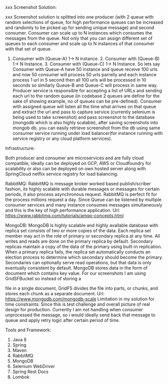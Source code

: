  xxx Screenshot Solution:

xxx Screenshot solution is splitted into one producer (with 2 queue with random selections of queue, for high performance queues can be increased and randomly to be picked up for sending unique message) and second consumer. Consumer can scale up to N instances which consumes the messages from the queue. Not only that you can assign different set of queues to each consumer and scale up to N instances of that consumer with that set of queue.

1. Consumer with (Queue-A) 1→ N instance. 2. Consumer with (Queue-B) 1→ N Instance. 3. Consumer with (Queue-C) 1→ N Instance.
So lets say Consumer with Queue-A have 50 instance and queue receive 100 urls and now 50 consumer will process 50 urls parrelly and each instance process 1 url in 5 second then all 100 urls will be processed in 10 seconds so similarly Queue-B and Queue-C will process in same way.
Producer service is responsible for accepting a list of URLs and sending each url to the random queue (in codebase 2 queues are define for the sake of showing example, no of queues can be pre-defined).
Consumer with assigned queue will listen all the time what arrives on that queue and extract the url and pass to capture service (currently selenium is being used to take screenshot) and pass screenshot to the database (mongodb which is also highly scalable), after saving screenshots into mongob db, you can easily retrieve screenshot from the db using same consumer service running under load balancer(for instance running with service registry or any cloud platform services).

Infrastructure:

Both producer and consumer are microservices and are fully cloud compatible, ideally can be deployed on GCP, AWS or Cloudfoundry for scalability or also can be deployed on own hosted server along with SpringCloud netflix service registry for load balancing.

RabbitMQ:
RabbitMQ is message broker worked based publish/scriber fashion, its highly scalable with durable messages or messages for certain periods, it also process asynchronous request. RabbitMQ is perfect fit for the process millions request a day. Since Queue can be listened by multiple consumer services and many instance consumes messages simultaneously and this is the key of high performance application.
Url​​: ​https://www.rabbitmq.com/tutorials/amqp-concepts.html

MongoDB:
MongoDB is highly scalable and highly available database with replica set consists of two or more copies of the data. Each replica set member may act in the role of primary or secondary replica at any time. All writes and reads are done on the primary replica by default. Secondary replicas maintain a copy of the data of the primary using built-in replication. When a primary replica fails, the replica set automatically conducts an election process to determine which secondary should become the primary. Secondaries can optionally serve read operations, but that data is only eventually consistent by default. MongoDB stores data in the form of document which contains key value. For our screenshots I am using GridSFBucket so instead of storing a
 
file in a single document, GridFS divides the file into parts, or chunks, and stores each chunk as a separate document.
Url: ​​https://www.mongodb.com/mongodb-scale
Limitation in my solution for time constraints:
Since this is test challenge and overall picture of real design for production.
Currently I am not handling when consumer unprocessed the message, so i would ideally send back that message to queue and apply retry logic after certain period of time.
 
 Tools and Framework:
1. Java 8
2. Spring
3. Maven
4. RabbitMQ
5. MongoDB
6. Selenium WebDriver
7. Spring Rest Docs
8. Lombok
